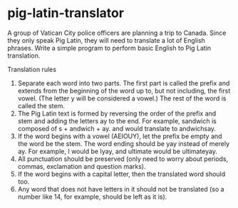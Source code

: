 # pig-latin-translator

A group of Vatican City police officers are planning a trip to Canada.
Since they only speak Pig Latin, they will need to translate a lot of English phrases. Write
a simple program to perform basic English to Pig Latin translation.

Translation rules
1. Separate each word into two parts. The first part is called the prefix and
extends from the beginning of the word up to, but not including, the first
vowel. (The letter y will be considered a vowel.) The rest of the word is called
the stem.
2. The Pig Latin text is formed by reversing the order of the prefix and stem and
adding the letters ay to the end. For example, sandwich is composed of s +
andwich + ay. and would translate to andwichsay.
3. If the word begins with a vowel (AEIOUY), let the prefix be empty and the
word be the stem. The word ending should be yay instead of merely ay. For
example, I would be Iyay, and ultimate would be ultimateyay.
4. All punctuation should be preserved (only need to worry about periods,
commas, exclamation and question marks).
5. If the word begins with a capital letter, then the translated word should too.
6. Any word that does not have letters in it should not be translated (so a
number like 14, for example, should be left as it is).
